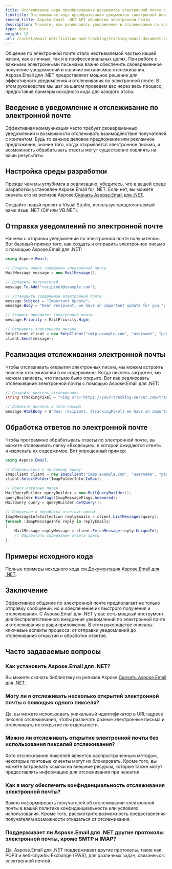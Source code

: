 ```yaml
---
title: Отслеживание хода преобразования документов электронной почты с помощью кода C#
linktitle: Отслеживание хода преобразования документов электронной почты с помощью кода C#
second_title: Aspose.Email .NET API обработки электронной почты
description: Узнайте, как реализовать уведомление и отслеживание по электронной почте с помощью Aspose.Email для .NET. Пошаговое руководство с примерами кода. Улучшите свое общение по электронной почте сегодня!
type: docs
weight: 12
url: /ru/net/email-notification-and-tracking/tracking-email-document-conversion-progress-with-csharp-code/
---
```


Общение по электронной почте стало неотъемлемой частью нашей жизни, как в личных, так и в профессиональных целях. При работе с важными электронными письмами важно обеспечить своевременное получение уведомлений и наличие механизмов отслеживания. Aspose.Email для .NET предоставляет мощное решение для эффективного уведомления и отслеживания по электронной почте. В этом руководстве мы шаг за шагом проведем вас через весь процесс, предоставив примеры исходного кода для каждого этапа.

## Введение в уведомление и отслеживание по электронной почте

Эффективная коммуникация часто требует своевременных уведомлений и возможности отслеживать взаимодействие получателей с контентом. Будь то важное деловое предложение или рекламное предложение, знание того, когда открывается электронное письмо, и возможность обрабатывать ответы могут существенно повлиять на ваши результаты.

## Настройка среды разработки

Прежде чем мы углубимся в реализацию, убедитесь, что в вашей среде разработки установлен Aspose.Email for .NET. Если нет, вы можете скачать его из релизов Aspose:[Скачать Aspose.Email для .NET](https://releases.aspose.com/email/net).

Создайте новый проект в Visual Studio, используя предпочитаемый вами язык .NET (C# или VB.NET).

## Отправка уведомлений по электронной почте

Начнем с отправки уведомлений по электронной почте получателям. Вот базовый пример того, как создать и отправить электронное письмо с помощью Aspose.Email для .NET:

```csharp
using Aspose.Email;

// Создать новое сообщение электронной почты
MailMessage message = new MailMessage();

// Добавить получателей
message.To.Add("recipient@example.com");

// Установить содержимое электронной почты
message.Subject = "Important Update";
message.Body = "Dear recipient, we have an important update for you.";

// Укажите приоритет электронной почты
message.Priority = MailPriority.High;

// Отправить электронное письмо
SmtpClient client = new SmtpClient("smtp.example.com", "username", "password");
client.Send(message);
```

## Реализация отслеживания электронной почты

Чтобы отслеживать открытия электронных писем, мы можем встроить пиксели отслеживания в их содержимое. Когда пиксель загружен, мы можем записать, что письмо было открыто. Вот как реализовать отслеживание электронной почты с помощью Aspose.Email для .NET:

```csharp
// Создайте пиксель отслеживания
string trackingPixel = "<img src='https://your-tracking-server.com/track?id=123456' alt='' width='1' height='1' />";

// Добавьте пиксель в тело письма
message.HtmlBody = $"Dear recipient, {trackingPixel} we have an important update for you.";
```

## Обработка ответов по электронной почте

Чтобы программно обрабатывать ответы по электронной почте, вы можете отслеживать папку «Входящие», в которой ожидаются ответы, и извлекать их содержимое. Вот упрощенный пример:

```csharp
using Aspose.Email;

// Подключиться к почтовому ящику
ImapClient client = new ImapClient("imap.example.com", "username", "password");
client.SelectFolder(ImapFolderInfo.InBox);

// Поиск ответных писем
MailQueryBuilder queryBuilder = new MailQueryBuilder();
queryBuilder.HasFlags(ImapMessageFlags.Answered);
MailQuery query = queryBuilder.GetQuery();

// Получение и обработка ответных писем
ImapMessageInfoCollection replyEmails = client.ListMessages(query);
foreach (ImapMessageInfo reply in replyEmails)
{
    MailMessage replyMessage = client.FetchMessage(reply.UniqueId);
    // Обработать содержание ответа здесь
}
```

## Примеры исходного кода

 Полные примеры исходного кода см.[Документация Aspose.Email для .NET](https://reference.aspose.com/email/net).

## Заключение

Эффективное общение по электронной почте предполагает не только отправку сообщений, но и обеспечение их быстрого получения и отслеживания. С Aspose.Email для .NET у вас есть мощный инструмент для беспрепятственного внедрения уведомлений по электронной почте и отслеживания в ваши приложения. В этом руководстве описаны ключевые аспекты процесса: от отправки уведомлений до отслеживания открытий и обработки ответов.

## Часто задаваемые вопросы

### Как установить Aspose.Email для .NET?
 Вы можете скачать библиотеку из релизов Aspose:[Скачать Aspose.Email для .NET](https://releases.aspose.com/email/net).

### Могу ли я отслеживать несколько открытий электронной почты с помощью одного пикселя?
Да, вы можете использовать уникальный идентификатор в URL-адресе пикселя отслеживания, чтобы различать разные электронные письма и отслеживать их открытие по отдельности.

### Можно ли отслеживать открытие электронной почты без использования пикселей отслеживания?
Хотя отслеживание пикселей является распространенным методом, некоторые почтовые клиенты могут их блокировать. Кроме того, вы можете встраивать ссылки на внешние ресурсы, которые также могут предоставлять информацию для отслеживания при нажатии.

### Как я могу обеспечить конфиденциальность отслеживания электронной почты?
Важно информировать получателей об отслеживании электронной почты в вашей политике конфиденциальности или условиях использования. Кроме того, рассмотрите возможность предоставления получателям возможности отказаться от отслеживания.

### Поддерживает ли Aspose.Email для .NET другие протоколы электронной почты, кроме SMTP и IMAP?
Да, Aspose.Email для .NET поддерживает другие протоколы, такие как POP3 и веб-службы Exchange (EWS), для различных задач, связанных с электронной почтой.